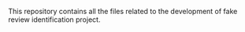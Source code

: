 This repository contains all the files related to the development of fake review identification project.
